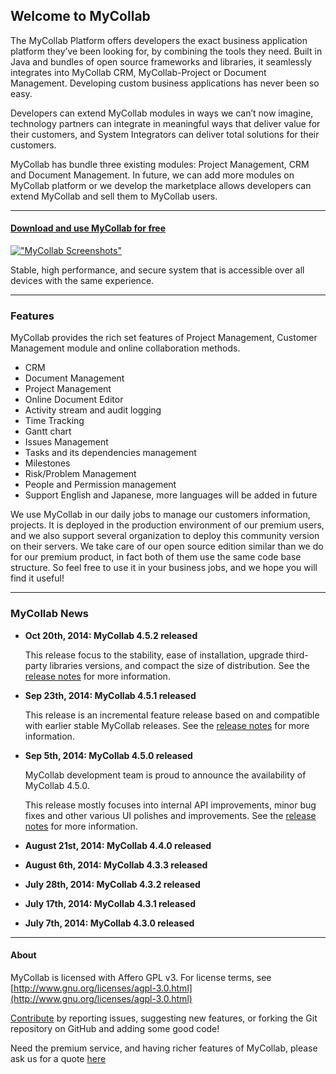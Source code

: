 ## Welcome to MyCollab
The MyCollab Platform offers developers the exact business application platform they’ve been looking for, by combining the tools they need. Built in Java and bundles of open source frameworks and libraries, it seamlessly integrates into MyCollab CRM, MyCollab-Project or Document Management. Developing custom business applications has never been so easy.

Developers can extend MyCollab modules in ways we can’t now imagine, technology partners can integrate in meaningful ways that deliver value for their customers, and System Integrators can deliver total solutions for their customers.

MyCollab has bundle three existing modules: Project Management, CRM and Document Management. In future, we can add more modules on MyCollab platform or we develop the marketplace allows developers can extend MyCollab and sell them to MyCollab users.

---

#### [Download and use MyCollab for free](download.html)

[!["MyCollab Screenshots"](https://farm4.staticflickr.com/3954/15597971672_b43b82369c_b.jpg)](screenshots.html)

Stable, high performance, and secure system that is accessible over all devices with the same experience.

---

### Features
MyCollab provides the rich set features of Project Management, Customer Management module and online collaboration methods.

* CRM
* Document Management
* Project Management
* Online Document Editor
* Activity stream and audit logging
* Time Tracking
* Gantt chart
* Issues Management
* Tasks and its dependencies management
* Milestones
* Risk/Problem Management
* People and Permission management
* Support English and Japanese, more languages will be added in future

We use MyCollab in our daily jobs to manage our customers information, projects. It is deployed in the production environment of our premium users, and we also support several organization to deploy this community version on their servers. We take care of our open source edition similar than we do for our premium product, in fact both of them use the same code base structure. So feel free to use it in your business jobs, and we hope you will find it useful!

---

### MyCollab News
* **Oct 20th, 2014: MyCollab 4.5.2 released**

    This release focus to the stability, ease of installation, upgrade third-party libraries versions, and compact the size of distribution. See the [release notes](release-notes.html) for more information.

* **Sep 23th, 2014: MyCollab 4.5.1 released**

    This release  is an incremental feature release based on and compatible with earlier stable MyCollab releases. See the [release notes](release-notes.html) for more information.
* **Sep 5th, 2014: MyCollab 4.5.0 released**

    MyCollab development team is proud to announce the availability of MyCollab 4.5.0.

    This release mostly focuses into internal API improvements, minor bug fixes and other various UI polishes and improvements.
    See the [release notes](release-notes.html) for more information.
* **August 21st, 2014: MyCollab 4.4.0 released**
* **August 6th, 2014: MyCollab 4.3.3 released**
* **July 28th, 2014: MyCollab 4.3.2 released**
* **July 17th, 2014: MyCollab 4.3.1 released**
* **July 7th, 2014: MyCollab 4.3.0 released**

---

#### About
MyCollab is licensed with Affero GPL v3. For license terms, see [http://www.gnu.org/licenses/agpl-3.0.html](http://www.gnu.org/licenses/agpl-3.0.html)

[Contribute](contribute.html) by reporting issues, suggesting new features, or forking the Git repository on GitHub and adding some good code!

Need the premium service, and having richer features of MyCollab, please ask us for a quote [here](https://www.mycollab.com/contact)
